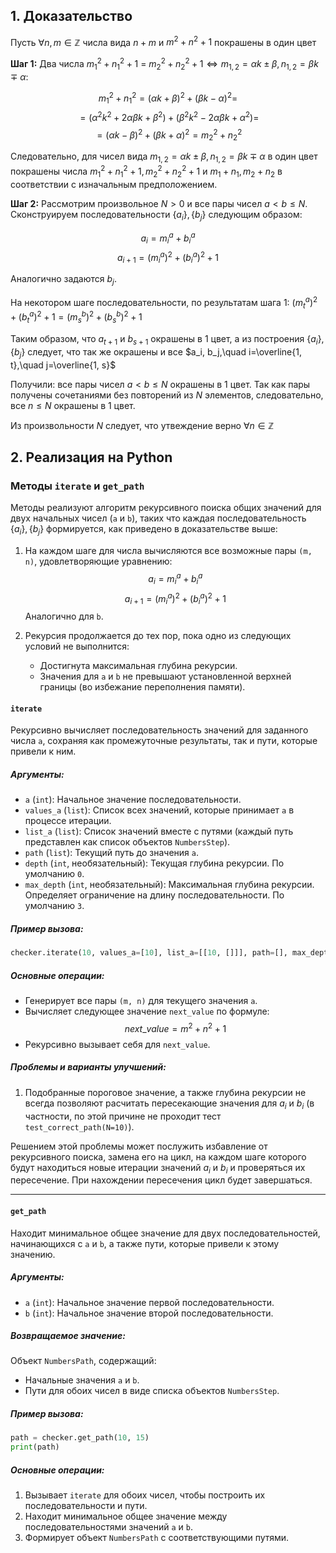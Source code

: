 ## 1. Доказательство
Пусть $\forall n, m \in \mathbb{Z}$ числа вида $n+m$ и $m^2+n^2+1$ покрашены в один цвет


**Шаг 1:** 
Два числа $m_1^2+n_1^2+1$ =  $m_2^2+n_2^2+1 \iff m_{1,2}=\alpha k \pm \beta, n_{1,2}=\beta k \mp \alpha$:

$$m_1^2 + n_1^2 = (\alpha k + \beta)^2+(\beta k - \alpha)^2 = $$
$$ = (\alpha^2 k^2 + 2 \alpha \beta k + \beta^2)+(\beta^2 k^2 -2\alpha\beta k + \alpha^2) = $$
$$ = (\alpha k - \beta)^2+(\beta k + \alpha)^2 = m_2^2 + n_2^2$$

Следовательно, для чисел вида $m_{1,2}=\alpha k \pm \beta, n_{1,2}=\beta k \mp \alpha$ в один цвет покрашены числа $m_1^2+n_1^2+1, m_2^2+n_2^2+1$ и $m_1+n_1, m_2+n_2$ в соответствии с изначальным предположением.

**Шаг 2:** Рассмотрим произвольное $N>0$ и все пары чисел $a<b \le N$. 
Сконструируем последовательности $\{a_i\}, \{b_j\}$ следующим образом:

$$ a_i = m_i^a + b_i^a $$
$$ a_{i+1} = (m_i^a)^2 + (b_i^a)^2+1 $$

Аналогично задаются $b_j$.
 
На некотором шаге последовательности, по результатам шага 1: $(m_t^a)^2 + (b_t^a)^2+1=(m_s^b)^2 + (b_s^b)^2+1$

Таким образом, что $a_{t+1}$ и $b_{s+1}$ окрашены в 1 цвет, а из построения $\{a_i\}, \{b_j\}$ следует, что так же окрашены и все $a_i, b_j,\quad i=\overline{1, t},\quad j=\overline{1, s}$

Получили: все пары чисел $a<b \le N$ окрашены в 1 цвет.
Так как пары получены сочетаниями без повторений из $N$ элементов, следовательно, все $n \le N$ окрашены в 1 цвет.

Из произвольности $N$ следует, что утвеждение верно $\forall n \in \mathbb{Z}$

## 2. Реализация на Python

### Методы `iterate` и `get_path`

Методы реализуют алгоритм рекурсивного поиска общих значений для двух начальных чисел (`a` и `b`), таких что каждая последовательность $\{a_i\}, \{b_j\}$ формируется, как приведено в доказательстве выше:  

1. На каждом шаге для числа вычисляются все возможные пары `(m, n)`, удовлетворяющие уравнению:  
    $$ a_i = m_i^a + b_i^a $$
    $$ a_{i+1} = (m_i^a)^2 + (b_i^a)^2+1 $$
   Аналогично для `b`.

2. Рекурсия продолжается до тех пор, пока одно из следующих условий не выполнится:  
   - Достигнута максимальная глубина рекурсии.
   - Значения для `a` и `b` не превышают установленной верхней границы (во избежание переполнения памяти).  

#### `iterate`

Рекурсивно вычисляет последовательность значений для заданного числа `a`, сохраняя как промежуточные результаты, так и пути, которые привели к ним.

##### Аргументы:
- `a` (`int`): Начальное значение последовательности.
- `values_a` (`list`): Список всех значений, которые принимает `a` в процессе итерации.
- `list_a` (`list`): Список значений вместе с путями (каждый путь представлен как список объектов `NumbersStep`).
- `path` (`list`): Текущий путь до значения `a`.
- `depth` (`int`, необязательный): Текущая глубина рекурсии. По умолчанию `0`.
- `max_depth` (`int`, необязательный): Максимальная глубина рекурсии. Определяет ограничение на длину последовательности. По умолчанию `3`.

##### Пример вызова:
```python
checker.iterate(10, values_a=[10], list_a=[[10, []]], path=[], max_depth=5)
```

##### Основные операции:
- Генерирует все пары `(m, n)` для текущего значения `a`.
- Вычисляет следующее значение `next_value` по формуле:  
  $$
  next\_value = m^2 + n^2 + 1
  $$
- Рекурсивно вызывает себя для `next_value`.

##### Проблемы и варианты улучшений:
1. Подобранные пороговое значение, а также глубина рекурсии не всегда позволяют расчитать пересекающие значения для $a_i$ и $b_i$ (в частности, по этой причине не проходит тест `test_correct_path(N=10)`). 

Решением этой проблемы может послужить избавление от рекурсивного поиска, замена его на цикл, на каждом шаге которого будут находиться новые итерации значений $a_i$ и $b_i$ и проверяться их пересечение. При нахождении пересечения цикл будет завершаться.

---

#### `get_path`

Находит минимальное общее значение для двух последовательностей, начинающихся с `a` и `b`, а также пути, которые привели к этому значению.

##### Аргументы:
- `a` (`int`): Начальное значение первой последовательности.
- `b` (`int`): Начальное значение второй последовательности.

##### Возвращаемое значение:
Объект `NumbersPath`, содержащий:
- Начальные значения `a` и `b`.
- Пути для обоих чисел в виде списка объектов `NumbersStep`.

##### Пример вызова:
```python
path = checker.get_path(10, 15)
print(path)
```

##### Основные операции:
1. Вызывает `iterate` для обоих чисел, чтобы построить их последовательности и пути.
2. Находит минимальное общее значение между последовательностями значений `a` и `b`.
3. Формирует объект `NumbersPath` с соответствующими путями.
